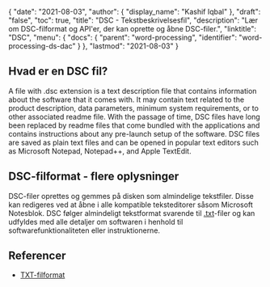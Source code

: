 {
  "date": "2021-08-03",
  "author": {
    "display_name": "Kashif Iqbal"
},
  "draft": "false",
  "toc": true,
  "title": "DSC - Tekstbeskrivelsesfil",
  "description": "Lær om DSC-filformat og API'er, der kan oprette og åbne DSC-filer.",
  "linktitle": "DSC",
  "menu": {
    "docs": {
      "parent": "word-processing",
      "identifier": "word-processing-ds-dac"
}
},
  "lastmod": "2021-08-03"
}

## Hvad er en DSC fil?

A file with .dsc extension is a text description file that contains information about the software that it comes with. It may contain text related to the product description, data parameters, minimum system requirements, or to other associated readme file. With the passage of time, DSC files have long been replaced by readme files that come bundled with the applications and contains instructions about any pre-launch setup of the software. DSC files are saved as plain text files and can be opened in popular text editors such as Microsoft Notepad, Notepad++, and Apple TextEdit.

## DSC-filformat - flere oplysninger

DSC-filer oprettes og gemmes på disken som almindelige tekstfiler. Disse kan redigeres ved at åbne i alle kompatible teksteditorer såsom Microsoft Notesblok. DSC følger almindeligt tekstformat svarende til [.txt](/word-processing/txt/)-filer og kan udfyldes med alle detaljer om softwaren i henhold til softwarefunktionaliteten eller instruktionerne.

## Referencer

* [TXT-filformat](https://en.wikipedia.org/wiki/Text_file)


